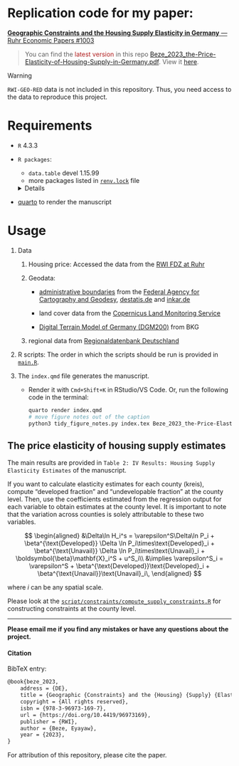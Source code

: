 

<!-- README.md is generated from README.qmd. Please edit that file -->

# Replication code for my paper:

[**Geographic Constraints and the Housing Supply Elasticity in Germany**
— Ruhr Economic Papers
\#1003](https://www.rwi-essen.de/en/publications/scientific/ruhr-economic-papers/detail/geographic-constraints-and-the-housing-supply-elasticity-germany)

> You can find the <span style="color: firebrick;">latest version</span>
> in this repo
> [Beze_2023_the-Price-Elasticity-of-Housing-Supply-in-Germany.pdf](Beze_2023_the-Price-Elasticity-of-Housing-Supply-in-Germany.pdf).
> View it
> [here](https://docs.google.com/viewer?url=https://github.com/eyayaw/housing-supply-elasticity-in-germany/raw/main/Beze_2023_the-Price-Elasticity-of-Housing-Supply-in-Germany.pdf).

> [!WARNING]
>
> `RWI-GEO-RED` data is not included in this repository. Thus, you need
> access to the data to reproduce this project.

# Requirements

- `R` 4.3.3

- `R packages`:

  - `data.table` devel 1.15.99
  - more packages listed in [`renv.lock`](./renv.lock) file

  <details>

  This project depends heavily on the awesome
  [`data.table`](https://github.com/Rdatatable/data.table) package.

  <div class="cell-output-display">

  | pkg          | num_files |
  |:-------------|----------:|
  | `rmarkdown`  |        31 |
  | `data.table` |        30 |
  | `knitr`      |        13 |
  | `sf`         |        10 |
  | `readxl`     |        10 |
  | `tools`      |         9 |
  | `bookdown`   |         5 |
  | `tibble`     |         5 |
  | `ivreg`      |         4 |
  | `ggplot2`    |         4 |

  </div>

  </details>

- [quarto](https://quarto.org) to render the manuscript

# Usage

1.  Data

    1.  Housing price: Accessed the data from the [RWI FDZ at
        Ruhr](https://fdz.rwi-essen.de/en/doi-detail/id-107807immoredhksufv3)

    2.  Geodata:

        - [administrative
          boundaries](https://gdz.bkg.bund.de/index.php/default/digitale-geodaten/verwaltungsgebiete.html?___store=default)
          from the [Federal Agency for Cartography and
          Geodesy](https://gdz.BKG-bund.de),
          [destatis.de](https://destatis.de) and
          [inkar.de](https://inkar.de)

        - land cover data from the [Copernicus Land Monitoring
          Service](https://land.copernicus.eu/en/dataset-catalog?b_size=10&query=%5B%7B%22i%22:%22portal_type%22,%22o%22:%22paqo.selection.any%22,%22v%22:%5B%22DataSet%22%5D%7D,%7B%22i%22:%22SearchableText%22,%22o%22:%22paqo.string.contains%22,%22v%22:%22land%20cover%22%7D%5D)

        - [Digital Terrain Model of Germany
          (DGM200)](https://daten.gdz.bkg.bund.de/produkte/dgm/dgm200/aktuell/dgm200.utm32s.gridascii.zip)
          from BKG

    3.  regional data from [Regionaldatenbank
        Deutschland](https://www.regionalstatistik.de/genesis/online)

2.  R scripts: The order in which the scripts should be run is provided
    in [`main.R`](main.R).

3.  The `index.qmd` file generates the manuscript.

    - Render it with `Cmd+Shift+K` in RStudio/VS Code. Or, run the
      following code in the terminal:

      ``` bash
      quarto render index.qmd
      # move figure notes out of the caption
      python3 tidy_figure_notes.py index.tex Beze_2023_the-Price-Elasticity-of-Housing-Supply-in-Germany.pdf
      ```

## The price elasticity of housing supply estimates

The main results are provided in
`Table 2: IV Results: Housing Supply Elasticity Estimates` of the
manuscript.

If you want to calculate elasticity estimates for each county (kreis),
compute “developed fraction” and “undevelopable fraction” at the county
level. Then, use the coefficients estimated from the regression output
for each variable to obtain estimates at the county level. It is
important to note that the variation across counties is solely
attributable to these two variables.

$$
\begin{aligned}
&\Delta\ln H_i^s = \varepsilon^S\Delta\ln P_i + \beta^{\text{Developed}} \Delta \ln P_i\times\text{Developed}_i +
\beta^{\text{Unavail}} \Delta \ln P_i\times\text{Unavail}_i + \boldsymbol{\beta}\mathbf{X}_i^S + u^S_i\\
&\implies \varepsilon^S_i = \varepsilon^S + \beta^{\text{Developed}}\text{Developed}_i + \beta^{\text{Unavail}}\text{Unavail}_i\,
\end{aligned}
$$

where $i$ can be any spatial scale.

Please look at the
[`script/constraints/compute_supply_constraints.R`](./script/constraints/compute_supply_constraints.R)
for constructing constraints at the county level.

------------------------------------------------------------------------

**Please email me if you find any mistakes or have any questions about
the project.**

#### Citation

BibTeX entry:

``` tex
@book{beze_2023,
    address = {DE},
    title = {Geographic {Constraints} and the {Housing} {Supply} {Elasticity} in {Germany}},
    copyright = {All rights reserved},
    isbn = {978-3-96973-169-7},
    url = {https://doi.org/10.4419/96973169},
    publisher = {RWI},
    author = {Beze, Eyayaw},
    year = {2023},
}
```

For attribution of this repository, please cite the paper.
